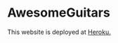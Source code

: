 # AwesomeGuitars

This website is deployed at [Heroku.](https://awesome-guitars.herokuapp.com/index.html)
